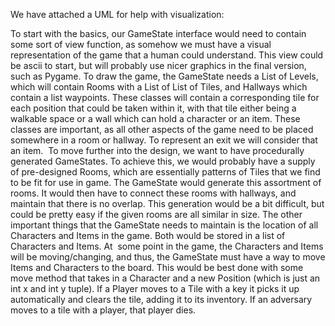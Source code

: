 We have attached a UML for help with visualization:

To start with the basics, our GameState interface would need to contain some sort of view function, as somehow we must have a visual representation of the game that a human could understand. This view could be ascii to start, but will probably use nicer graphics in the final version, such as Pygame. To draw the game, the GameState needs a List of Levels, which will contain Rooms with a List of List of Tiles, and Hallways which contain a list waypoints. These classes will contain a corresponding tile for each position that could be taken within it, with that tile either being a walkable space or a wall which can hold a character or an item. These classes are important, as all other aspects of the game need to be placed somewhere in a room or hallway. To represent an exit we will consider that an item. 
	To move further into the design, we want to have procedurally generated GameStates. To achieve this, we would probably have a supply of pre-designed Rooms, which are essentially patterns of Tiles that we find to be fit for use in game. The GameState would generate this assortment of rooms. It would then have to connect these rooms with hallways, and maintain that there is no overlap. This generation would be a bit difficult, but could be pretty easy if the given rooms are all similar in size.
	The other important things that the GameState needs to maintain is the location of all Characters and Items in the game. Both would be stored in a list of Characters and Items. At  some point in the game, the Characters and Items will be moving/changing, and thus, the GameState must have a way to move Items and Characters to the board. This would be best done with some move method that takes in a Character and a new Position (which is just an int x and int y tuple). If a Player moves to a Tile with a key it picks it up automatically and clears the tile, adding it to its inventory. If an adversary moves to a tile with a player, that player dies.


